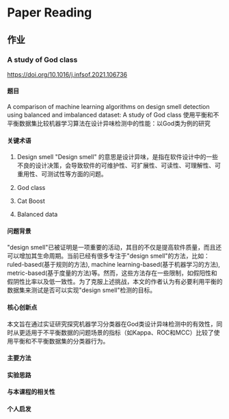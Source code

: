 # Paper Reading

## 作业
### A study of God class
https://doi.org/10.1016/j.infsof.2021.106736
#### 题目 
A comparison of machine learning algorithms on design smell detection using balanced and imbalanced dataset: A study of God class
使用平衡和不平衡数据集比较机器学习算法在设计异味检测中的性能：以God类为例的研究
#### 关键术语
1. Design smell
"Design smell" 的意思是设计异味，是指在软件设计中的一些不良的设计决策，会导致软件的可维护性、可扩展性、可读性、可理解性、可重用性、可测试性等方面的问题。
2. God class

3. Cat Boost

4. Balanced data 



#### 问题背景
"design smell"已被证明是一项重要的活动，其目的不仅是提高软件质量，而且还可以增加其生命周期。当前已经有很多专注于"design smell"的方法，比如：ruled-based(基于规则的方法), machine learning-based(基于机器学习的方法), metric-based(基于度量的方法)等。然而，这些方法存在一些限制，如假阳性和假阴性比率以及低一致性。为了克服上述挑战，本文的作者认为有必要利用平衡的数据集来测试是否可以实现"design smell"检测的目标。
#### 核心创新点
本文旨在通过实证研究探究机器学习分类器在God类设计异味检测中的有效性，同时从更适用于不平衡数据的问题场景的指标（如Kappa、ROC和MCC）比较了使用平衡和不平衡数据集的分类器行为。
#### 主要方法

#### 实验思路

#### 与本课程的相关性

#### 个人启发
